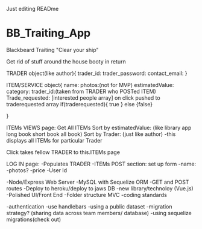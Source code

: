 Just editing READme

# BB_Traiting_App

Blackbeard Traiting
"Clear your ship"

Get rid of stuff around the house booty in return 

TRADER object(like author){
    trader_id:
    trader_password:
    contact_email:
}

ITEM/SERVICE object{
    name:
    photos:(not for MVP)
    estimatedValue:
    category:
    trader_id:(taken from TRADER who POSTed ITEM)
    Trade_requested: [interested people array] on click pushed to traderequested array 
                        if(traderequested){
                            true
                        }
                        else {false}
                        
}

<!-------------- Pages ----------------------------->
ITEMs VIEWS page:
Get All ITEMs
Sort by estimatedValue: (like library app long book short book all book)
Sort by Trader: (just like author)
                -this displays all ITEMs for particular Trader
                
Click takes fellow TRADER to this.ITEMs page


LOG IN page:
-Populates TRADER 
-ITEMs POST section:
    set up form
    -name:
    -photos?
    -price
    -User Id


<!--APP NEEDS-->
-Node/Express Web Server
-MySQL  with Sequelize ORM
-GET and POST routes
-Deploy to heroku/deploy to jaws DB
-new library/technoloy (Vue.js)
-Polished UI/Front End
-Folder structure MVC
-coding standards

<!--Strongly Recommended-->
-authentication
-use handlebars
-using a public dataset
-migration strategy? (sharing data across team members/ database)
                    -using sequelize migrations(check out)
